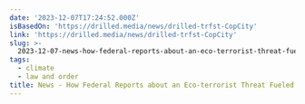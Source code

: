 ```yaml
---
date: '2023-12-07T17:24:52.000Z'
isBasedOn: 'https://drilled.media/news/drilled-trfst-CopCity'
link: 'https://drilled.media/news/drilled-trfst-CopCity'
slug: >-
  2023-12-07-news-how-federal-reports-about-an-eco-terrorist-threat-fueled-the-crackdo
tags:
  - climate
  - law and order
title: News - How Federal Reports about an Eco-terrorist Threat Fueled the Crackdo
---
```


